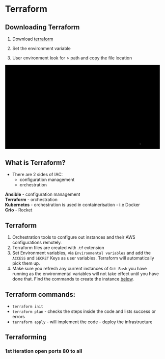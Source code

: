 # Terraform

## Downloading Terraform

1) Download [terraform](https://www.terraform.io/downloads.html)

2) Set the environment variable

3) User environment look for > path and copy the file location

![1st gif](images/1st%20gif.gif)

## What is Terraform?
-  There are 2 sides of IAC:
	- configuration management
	- orchestration

__Ansible__ - configuration management  
__Terraform__ - orchestration   
__Kubernetes__ - orchestration is used in containerisation - i.e Docker  
__Crio__ - Rocket


## Terraform
1. Orchestration tools to configure out instances and their AWS configurations remotely.
2. Terraform files are created with .`tf` extension
3. Set Environment variables, via `Environmental variables` and add the `ACCESS` and `SECRET` Keys as user variables. Terraform will automatically pick them up.
4. Make sure you refresh any current instances of `Git Bash` you have running as the environmental variables will not take effect until you have done that. Find the commands to create
the instance [below](#Terraform-Commands).

## Terraform commands:
- ```terraform init```
- ```terraform plan``` - checks the steps inside the code and lists success or errors
- ```terraform apply``` - will implement the code - deploy the infrastructure

## Terraforming

### 1st iteration open ports 80 to all
